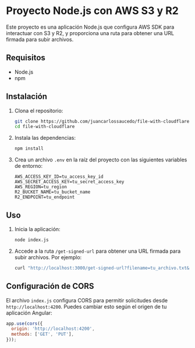 # Proyecto Node.js con AWS S3 y R2

Este proyecto es una aplicación Node.js que configura AWS SDK para interactuar con S3 y R2, y proporciona una ruta para obtener una URL firmada para subir archivos.

## Requisitos

- Node.js
- npm

## Instalación

1. Clona el repositorio:

    ```sh
    git clone https://github.com/juancarlossaucedo/file-with-cloudflare.git
    cd file-with-cloudflare
    ```

2. Instala las dependencias:

    ```sh
    npm install
    ```

3. Crea un archivo `.env` en la raíz del proyecto con las siguientes variables de entorno:

    ```env
    AWS_ACCESS_KEY_ID=tu_access_key_id
    AWS_SECRET_ACCESS_KEY=tu_secret_access_key
    AWS_REGION=tu_region
    R2_BUCKET_NAME=tu_bucket_name
    R2_ENDPOINT=tu_endpoint
    ```

## Uso

1. Inicia la aplicación:

    ```sh
    node index.js
    ```

2. Accede a la ruta `/get-signed-url` para obtener una URL firmada para subir archivos. Por ejemplo:

    ```sh
    curl "http://localhost:3000/get-signed-url?filename=tu_archivo.txt&contentType=text/plain"
    ```

## Configuración de CORS

El archivo `index.js` configura CORS para permitir solicitudes desde `http://localhost:4200`. Puedes cambiar esto según el origen de tu aplicación Angular:

```javascript
app.use(cors({
  origin: 'http://localhost:4200',
  methods: ['GET', 'PUT'],
}));
